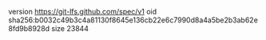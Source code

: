 version https://git-lfs.github.com/spec/v1
oid sha256:b0032c49b3c4a81130f8645e136cb22e6c7990d8a4a5be2b3ab62e8fd9b8928d
size 23844
